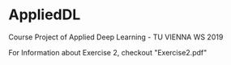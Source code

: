 # AppliedDL
Course Project of Applied Deep Learning - TU VIENNA WS 2019

For Information about Exercise 2, checkout "Exercise2.pdf"

